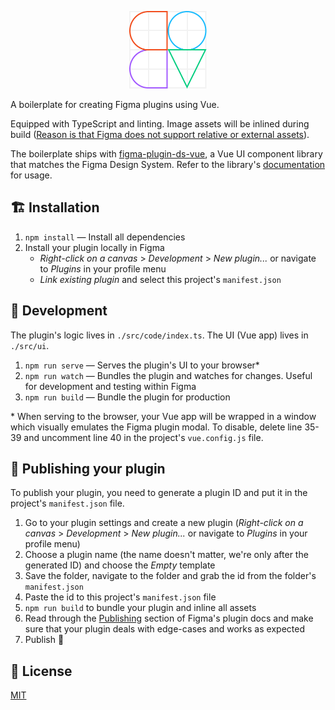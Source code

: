 <p align="center">
<img src="misc/hero.png" height="124px"/>
</p>

A boilerplate for creating Figma plugins using Vue.

Equipped with TypeScript and linting.
Image assets will be inlined during build ([Reason is that Figma does not support relative or external assets](https://www.figma.com/plugin-docs/resource-links/)).

The boilerplate ships with [figma-plugin-ds-vue](https://github.com/alexwidua/figma-plugin-ds-vue), a Vue UI component library that matches the Figma Design System. Refer to the library's [documentation](https://figma-plugin-ds-vue.netlify.app/) for usage.

## 🏗️ Installation

1. `npm install` — Install all dependencies
2. Install your plugin locally in Figma
    - _Right-click on a canvas_ > _Development_ > _New plugin..._ or navigate to _Plugins_ in your profile menu
    - _Link existing plugin_ and select this project's `manifest.json`

## 🚧 Development

The plugin's logic lives in `./src/code/index.ts`.
The UI (Vue app) lives in `./src/ui`.

1. `npm run serve` — Serves the plugin's UI to your browser\*
1. `npm run watch` — Bundles the plugin and watches for changes. Useful for development and testing within Figma
1. `npm run build` — Bundle the plugin for production

\* When serving to the browser, your Vue app will be wrapped in a window which visually emulates the Figma plugin modal. To disable, delete line 35-39 and uncomment line 40 in the project's `vue.config.js` file.

## 🚀 Publishing your plugin

To publish your plugin, you need to generate a plugin ID and put it in the project's `manifest.json` file.

1. Go to your plugin settings and create a new plugin (_Right-click on a canvas_ > _Development_ > _New plugin..._ or navigate to _Plugins_ in your profile menu)
2. Choose a plugin name (the name doesn't matter, we're only after the generated ID) and choose the _Empty_ template
3. Save the folder, navigate to the folder and grab the id from the folder's `manifest.json`
4. Paste the id to this project's `manifest.json` file
5. `npm run build` to bundle your plugin and inline all assets
6. Read through the [Publishing](https://www.figma.com/plugin-docs/publishing/) section of Figma's plugin docs and make sure that your plugin deals with edge-cases and works as expected
7. Publish 🚀

## 📝 License

[MIT](LICENSE)

